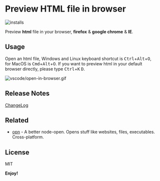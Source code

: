 # Preview HTML file in browser

![installs](https://vsmarketplacebadge.apphb.com/installs/coderfee.open-html-in-browser.svg)

Preview **html** file in your browser, **firefox** & **google chrome** & **IE**.

## Usage

Open an html file, Windows and Linux keyboard shortcut is <kbd>Ctrl</kbd>+<kbd>Alt</kbd>+<kbd>O</kbd>, for MacOS is <kbd>Cmd</kbd>+<kbd>Alt</kbd>+<kbd>O</kbd>. If you want to preview html in your default browser directly, please type <kbd>Ctrl</kbd>+<kbd>K</kbd> <kbd>D</kbd>.

![vscode/open-in-browser.gif](https://cdn.githubraw.com/coderfe/vscode-open-in-browser/512bfc72/image/preview.gif)

## Release Notes

[ChangeLog](https://github.com/coderfe/vscode-open-in-browser/blob/master/CHANGELOG.md)

## Related

- [opn](https://github.com/sindresorhus/opn) - A better node-open. Opens stuff like websites, files, executables. Cross-platform.

## License

MIT

**Enjoy!**
